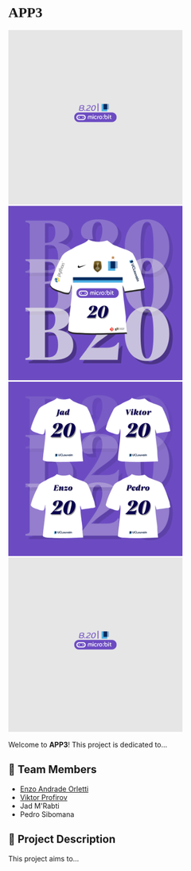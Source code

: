 <h1 align="left"> <span style="font-family: 'Georgia', serif;">APP3</span> </h1>


<p align="left">
  <img src="./images/mini.png" alt="Mini logo" width="350">
  <img src="./images/logo.png" alt="APP3 Logo" width="350">
  <img src="./images/squad.png" alt="Squad Photo" width="350">
  <img src="./images/mini.png" alt="Mini logo" width="350">
</p>

<p>Welcome to <strong>APP3</strong>! This project is dedicated to...</p>

<h2 align="left">👥 Team Members</h2>
<ul>
  <li><a href="https://github.com/orlettienzo">Enzo Andrade Orletti</a></li>
  <li><a href="https://github.com/VikPr555">Viktor Profirov</a></li>
  <li>Jad M'Rabti</li>
  <li>Pedro Sibomana</li>
</ul>

<h2 align="left">📜 Project Description</h2>
<p>This project aims to...</p>




